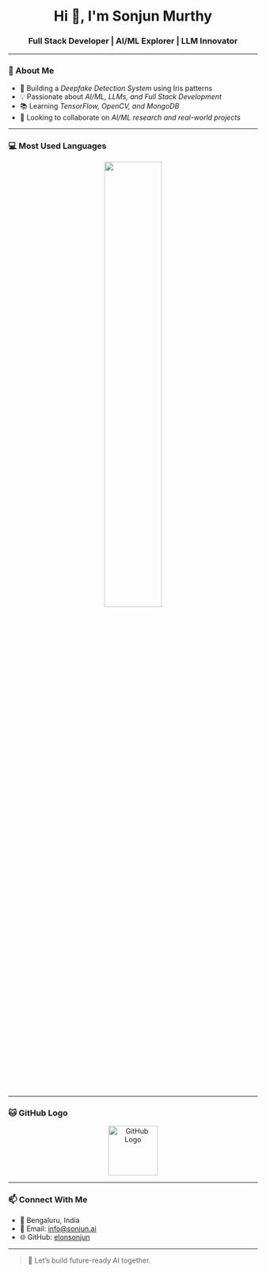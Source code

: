 <h1 align="center">Hi 👋, I'm Sonjun Murthy</h1>
<h3 align="center">Full Stack Developer | AI/ML Explorer | LLM Innovator</h3>

---

### 🧠 About Me

- 🔭 Building a *Deepfake Detection System* using Iris patterns  
- 💡 Passionate about *AI/ML, LLMs, and Full Stack Development*  
- 📚 Learning *TensorFlow, OpenCV, and MongoDB*  
- 🤝 Looking to collaborate on *AI/ML research and real-world projects*  

---

### 💻 Most Used Languages

<p align="center">
  <img src="https://github-readme-stats.vercel.app/api/top-langs/?username=elonsonjun&layout=compact&theme=react&langs_count=6&hide_title=true" width="48%" />
</p>

---

### 🐱 GitHub Logo

<p align="center">
  <img src="https://github.githubassets.com/images/modules/logos_page/GitHub-Mark.png" width="100" alt="GitHub Logo" />
</p>

---

### 📫 Connect With Me

- 📍 Bengaluru, India  
- 📧 Email: info@sonjun.ai  
- 🌐 GitHub: [elonsonjun](https://github.com/elonsonjun)  

---

> 🚀 Let’s build future-ready AI together.
